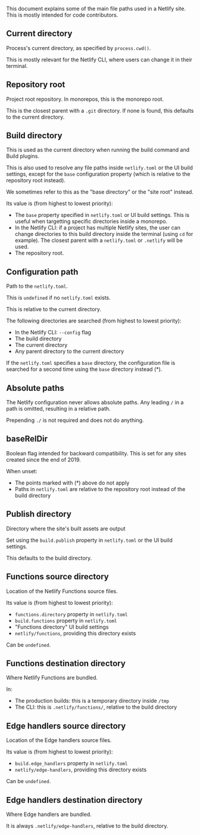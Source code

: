 This document explains some of the main file paths used in a Netlify site. This is mostly intended for code
contributors.

## Current directory

Process's current directory, as specified by `process.cwd()`.

This is mostly relevant for the Netlify CLI, where users can change it in their terminal.

## Repository root

Project root repository. In monorepos, this is the monorepo root.

This is the closest parent with a `.git` directory. If none is found, this defaults to the current directory.

## Build directory

This is used as the current directory when running the build command and Build plugins.

This is also used to resolve any file paths inside `netlify.toml` or the UI build settings, except for the `base`
configuration property (which is relative to the repository root instead).

We sometimes refer to this as the "base directory" or the "site root" instead.

Its value is (from highest to lowest priority):

- The `base` property specified in `netlify.toml` or UI build settings. This is useful when targetting specific
  directories inside a monorepo.
- In the Netlify CLI: if a project has multiple Netlify sites, the user can change directories to this build directory
  inside the terminal (using `cd` for example). The closest parent with a `netlify.toml` or `.netlify` will be used.
- The repository root.

## Configuration path

Path to the `netlify.toml`.

This is `undefined` if no `netlify.toml` exists.

This is relative to the current directory.

The following directories are searched (from highest to lowest priority):

- In the Netlify CLI: `--config` flag
- The build directory
- The current directory
- Any parent directory to the current directory

If the `netlify.toml` specifies a `base` directory, the configuration file is searched for a second time using the
`base` directory instead (\*).

## Absolute paths

The Netlify configuration never allows absolute paths. Any leading `/` in a path is omitted, resulting in a relative
path.

Prepending `./` is not required and does not do anything.

## baseRelDir

Boolean flag intended for backward compatibility. This is set for any sites created since the end of 2019.

When unset:

- The points marked with (\*) above do not apply
- Paths in `netlify.toml` are relative to the repository root instead of the build directory

## Publish directory

Directory where the site's built assets are output

Set using the `build.publish` property in `netlify.toml` or the UI build settings.

This defaults to the build directory.

## Functions source directory

Location of the Netlify Functions source files.

Its value is (from highest to lowest priority):

- `functions.directory` property in `netlify.toml`
- `build.functions` property in `netlify.toml`
- "Functions directory" UI build settings
- `netlify/functions`, providing this directory exists

Can be `undefined`.

## Functions destination directory

Where Netlify Functions are bundled.

In:

- The production builds: this is a temporary directory inside `/tmp`
- The CLI: this is `.netlify/functions/`, relative to the build directory

## Edge handlers source directory

Location of the Edge handlers source files.

Its value is (from highest to lowest priority):

- `build.edge_handlers` property in `netlify.toml`
- `netlify/edge-handlers`, providing this directory exists

Can be `undefined`.

## Edge handlers destination directory

Where Edge handlers are bundled.

It is always `.netlify/edge-handlers`, relative to the build directory.
